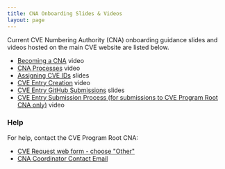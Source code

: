 ```yaml
---
title: CNA Onboarding Slides & Videos
layout: page
---
```

        
Current CVE Numbering Authority (CNA) onboarding guidance slides and videos hosted on the main CVE website are listed below.              
                          
* [Becoming a CNA](https://cve.mitre.org/cve/cna/Becoming_a_CNA_voicetrackv3_2-24-20.pptx) video          
* [CNA Processes](https://cve.mitre.org/cve/cna/CNA_Processes_voicetrackv1_2-24-20.pptx) video      
* [Assigning CVE IDs](https://cve.mitre.org/cve/cna/Assigning_CVE_IDs_2-24-20.pptx) slides     
* [CVE Entry Creation](https://cve.mitre.org/cve/cna/CVE_Entry_Creation_voicetrackv1_2-24-20.pptx) video      
* [CVE Entry GitHub Submissions](https://cve.mitre.org/cve/cna/CVE_Entry_GitHub_Submissions_2-24-20.pptx) slides     
* [CVE Entry Submission Process (for submissions to CVE Program Root CNA only)](https://cve.mitre.org/cve/cna/CVE_Entry_Submission_Process_voicetrackv2_2-24-20.pptx) video   

### Help
                      
For help, contact the CVE Program Root CNA:                        
                    
* [CVE Request web form - choose "Other"](https://cveform.mitre.org/)
* [CNA Coordinator Contact Email](mailto:cna-coordinator@mitre.org)



